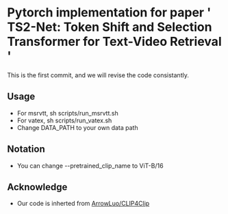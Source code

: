 # Pytorch implementation for paper **' TS2-Net: Token Shift and Selection Transformer for Text-Video Retrieval '**
This is the first commit, and we will revise the code consistantly.  
## Usage
* For msrvtt, sh scripts/run_msrvtt.sh  
* For vatex, sh scripts/run_vatex.sh  
* Change DATA_PATH to your own data path
## Notation
* You can change --pretrained_clip_name to ViT-B/16

## Acknowledge
* Our code is inherted from [ArrowLuo/CLIP4Clip](https://github.com/ArrowLuo/CLIP4Clip)
